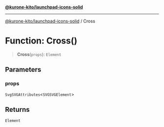 [**@kurone-kito/launchpad-icons-solid**](../README.md)

***

[@kurone-kito/launchpad-icons-solid](../globals.md) / Cross

# Function: Cross()

> **Cross**(`props`): `Element`

## Parameters

### props

`SvgSVGAttributes`\<`SVGSVGElement`\>

## Returns

`Element`
